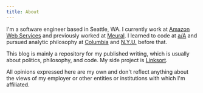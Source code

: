 ```yaml
---
title: About
---
```

I'm a software engineer based in Seattle, WA. I currently work at [Amazon Web Services](https://buildon.aws/) and previously worked at [Meural](https://www.meural.com). I learned to code at [a/A](https://appacademy.io/) and pursued analytic philosophy at [Columbia](http://philosophy.columbia.edu/) and [N.Y.U.](https://as.nyu.edu/philosophy.html) before that.

This blog is mainly a repository for my published writing, which is usually about politics, philosophy, and code. My side project is [Linksort](https://linksort.com).

All opinions expressed here are my own and don't reflect anything about the views of my employer or other entities or institutions with which I'm affiliated.

